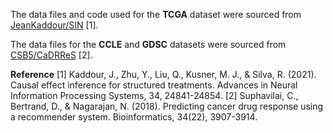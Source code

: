 The data files and code used for the **TCGA** dataset were sourced from [JeanKaddour/SIN](https://github.com/JeanKaddour/SIN/tree/main) [1].  

The data files for the **CCLE** and **GDSC** datasets were sourced from [CSB5/CaDRReS](https://github.com/CSB5/CaDRReS) [2].

**Reference**
[1] Kaddour, J., Zhu, Y., Liu, Q., Kusner, M. J., & Silva, R. (2021). Causal effect inference for structured treatments. Advances in Neural Information Processing Systems, 34, 24841-24854.
[2] Suphavilai, C., Bertrand, D., & Nagarajan, N. (2018). Predicting cancer drug response using a recommender system. Bioinformatics, 34(22), 3907-3914.
